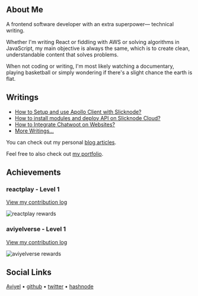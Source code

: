 ## About Me

A frontend software developer with an extra superpower— technical writing.

Whether I'm writing React or fiddling with AWS or solving algorithms in JavaScript, my main objective is always the
same, which is to create clean, understandable content that solves problems.

When not coding or writing, I'm most likely watching a documentary, playing basketball or simply wondering if there's a slight
chance the earth is flat.


## Writings

* [How to Setup and use Apollo Client with Slicknode?](https://aviyel.com/post/3633)
* [How to install modules and deploy API on Slicknode Cloud?](https://aviyel.com/post/3309)
* [How to Integrate Chatwoot on Websites?](https://aviyel.com/post/2989)
* [More Writings...](https://aviyel.com/search?term=\*&uid=2915&root=blog)


You can check out my personal [blog articles](https://hashnode.com/@Captain-EO).

Feel free to also check out [my portfolio](https://emmanueleboh.vercel.app).

## Achievements

### reactplay - Level 1

[View my contribution log](https://aviyel.com/user/eoeboh/43/rewards?log)

![reactplay rewards](https://aviyel.com/assets/uploads/rewards/share/user/2915/readme/43.png)

### aviyelverse - Level 1

[View my contribution log](https://aviyel.com/user/eoeboh/54/rewards?log)

![aviyelverse rewards](https://aviyel.com/assets/uploads/rewards/share/user/2915/readme/54.png)

## Social Links
[Aviyel](https://aviyel.com/@eoeboh)  •  [github](https://github.com/EOEboh)  •  [twitter](https://twitter.com/eo_eboh)  •  [hashnode](https://hashnode.com/@Captain-EO)





